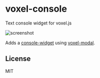 # voxel-console

Text console widget for voxel.js

![screenshot](http://i.imgur.com/rGkNC5K.png "Screenshot")

Adds a [console-widget](https://github.com/deathcap/console-widget) using
[voxel-modal](https://github.com/deathcap/voxel-modal).

## License

MIT


